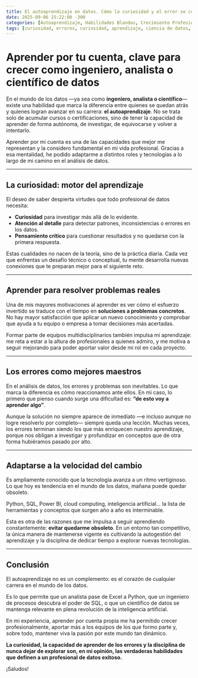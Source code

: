 ```yaml
---
title: El autoaprendizaje en datos. Cómo la curiosidad y el error se convierten en tus mejores maestros
date: 2025-09-06 15:22:00 -300
categories: [Autoaprendizaje, Habilidades Blandas, Crecimiento Profesional, Carrera en Datos]
tags: [curiosidad, errores, curiosidad, aprendizaje, ciencia de datos, ingenieria de datos, analisis de datos, tecnologia]
---
```


# Aprender por tu cuenta, clave para crecer como ingeniero, analista o científico de datos

En el mundo de los datos —ya sea como **ingeniero, analista o científico**— existe una habilidad que marca la diferencia entre quienes se quedan atrás y quienes logran avanzar en su carrera: **el autoaprendizaje**. No se trata solo de acumular cursos o certificaciones, sino de tener la capacidad de aprender de forma autónoma, de investigar, de equivocarse y volver a intentarlo.  

Aprender por mi cuenta es una de las capacidades que mejor me representan y la considero fundamental en mi vida profesional. Gracias a esa mentalidad, he podido adaptarme a distintos roles y tecnologías a lo largo de mi camino en el análisis de datos.  

---

## La curiosidad: motor del aprendizaje  

El deseo de saber despierta virtudes que todo profesional de datos necesita:  

- **Curiosidad** para investigar más allá de lo evidente.  
- **Atención al detalle** para detectar patrones, inconsistencias o errores en los datos.  
- **Pensamiento crítico** para cuestionar resultados y no quedarse con la primera respuesta.  

Estas cualidades no nacen de la teoría, sino de la práctica diaria. Cada vez que enfrentas un desafío técnico o conceptual, tu mente desarrolla nuevas conexiones que te preparan mejor para el siguiente reto.  

---

## Aprender para resolver problemas reales  

Una de mis mayores motivaciones al aprender es ver cómo el esfuerzo invertido se traduce con el tiempo en **soluciones a problemas concretos**. No hay mayor satisfacción que aplicar un nuevo conocimiento y comprobar que ayuda a tu equipo o empresa a tomar decisiones más acertadas.  

Formar parte de equipos multidisciplinarios también impulsa mi aprendizaje: me reta a estar a la altura de profesionales a quienes admiro, y me motiva a seguir mejorando para poder aportar valor desde mi rol en cada proyecto.  

---

## Los errores como mejores maestros  

En el análisis de datos, los errores y problemas son inevitables. Lo que marca la diferencia es cómo reaccionamos ante ellos. En mi caso, lo primero que pienso cuando surge una dificultad es: **“de esto voy a aprender algo”**.  

Aunque la solución no siempre aparece de inmediato —e incluso aunque no logre resolverlo por completo— siempre queda una lección. Muchas veces, los errores terminan siendo los que más enriquecen nuestro aprendizaje, porque nos obligan a investigar y profundizar en conceptos que de otra forma hubiéramos pasado por alto.  

---

## Adaptarse a la velocidad del cambio  

Es ampliamente conocido que la tecnología avanza a un ritmo vertiginoso. Lo que hoy es tendencia en el mundo de los datos, mañana puede quedar obsoleto.  

Python, SQL, Power BI, cloud computing, inteligencia artificial… la lista de herramientas y conceptos que surgen año a año es interminable.  

Esta es otra de las razones que me impulsa a seguir aprendiendo constantemente: **evitar quedarme obsoleto**. En un entorno tan competitivo, la única manera de mantenerse vigente es cultivando la autogestión del aprendizaje y la disciplina de dedicar tiempo a explorar nuevas tecnologías.  

---

## Conclusión  

El autoaprendizaje no es un complemento: es el corazón de cualquier carrera en el mundo de los datos.  

Es lo que permite que un analista pase de Excel a Python, que un ingeniero de procesos descubra el poder de SQL, o que un científico de datos se mantenga relevante en plena revolución de la inteligencia artificial.  

En mi experiencia, aprender por cuenta propia me ha permitido crecer profesionalmente, aportar más a los equipos de los que formo parte y, sobre todo, mantener viva la pasión por este mundo tan dinámico.  

**La curiosidad, la capacidad de aprender de los errores y la disciplina de nunca dejar de explorar son, en mi opinión, las verdaderas habilidades que definen a un profesional de datos exitoso.**  

¡Saludos!
